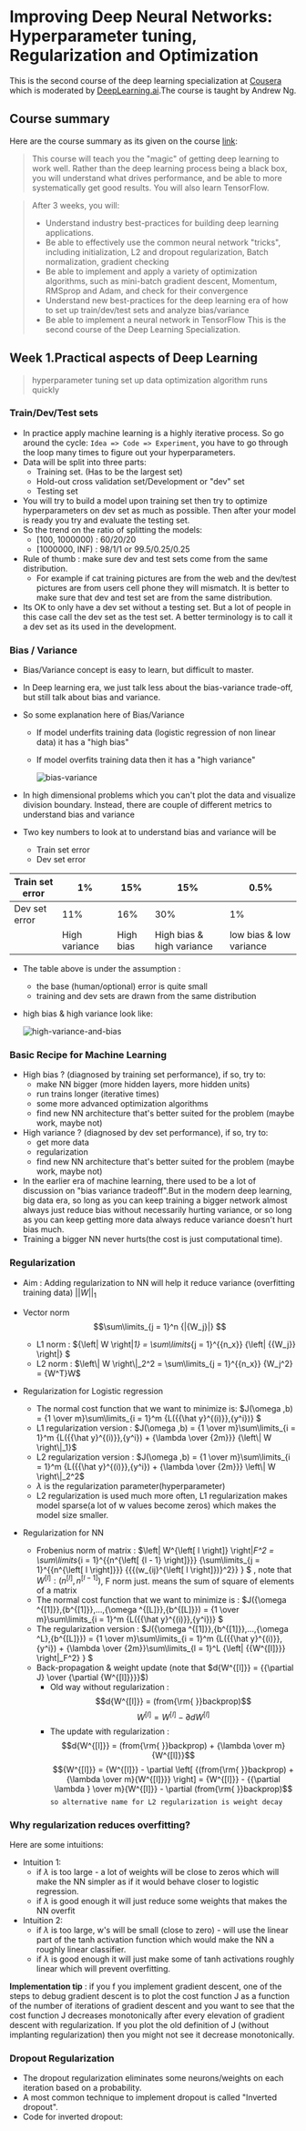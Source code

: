 # Improving Deep Neural Networks: Hyperparameter tuning, Regularization and Optimization
This is the second course of the deep learning specialization at [Cousera](https://www.coursera.org/specializations/deep-learning) which is moderated by [DeepLearning.ai](https://www.deeplearning.ai/).The course is taught by Andrew Ng.

## Course summary
Here are the course summary as its given on the course [link](https://www.coursera.org/learn/deep-neural-network):
> This course will teach you the "magic" of getting deep learning to work well. Rather than the deep learning process being a black box, you will understand what drives performance, and be able to more systematically get good results. You will also learn TensorFlow.

> After 3 weeks, you will: 
> - Understand industry best-practices for building deep learning applications.
> - Be able to effectively use the common neural network "tricks", including initialization, L2 and dropout regularization, Batch normalization, gradient checking
> - Be able to implement and apply a variety of optimization algorithms, such as mini-batch gradient descent, Momentum, RMSprop and Adam, and check for their convergence
> - Understand new best-practices for the deep learning era of how to set up train/dev/test sets and analyze bias/variance
> - Be able to implement a neural network in TensorFlow
> This is the second course of the Deep Learning Specialization.

## Week 1.Practical aspects of Deep Learning
> hyperparameter tuning 
> set up data
> optimization algorithm runs quickly

### Train/Dev/Test sets
* In practice apply machine learning is a highly iterative process. So go around the cycle: `Idea => Code => Experiment`, you have to go through the loop many times to figure out your hyperparameters.
* Data will be split into three parts:
    * Training set. (Has to be the largest set)
    * Hold-out cross validation set/Development or "dev" set
    * Testing set
* You will try to build a model upon training set then try to optimize hyperparameters on dev set as much as possible. Then after your model is ready you try and evaluate the testing set.
* So the trend on the ratio of splitting the models:
    * [100, 1000000) : 60/20/20
    * [1000000, INF) : 98/1/1 or 99.5/0.25/0.25
* Rule of thumb : make sure dev and test sets come from the same distribution.
    * For example if cat training pictures are from the web and the dev/test pictures are from users cell phone they will mismatch. It is better to make sure that dev and test set are from the same distribution.
* Its OK to only have a dev set without a testing set. But a lot of people in this case call the dev set as the test set. A better terminology is to call it a dev set as its used in the development.

### Bias / Variance
* Bias/Variance concept is easy to learn, but difficult to master.
* In Deep learning era, we just talk less about the bias-variance trade-off, but still talk about bias and variance.
* So some explanation here of Bias/Variance
    * If model underfits training data (logistic regression of non linear data) it has a "high bias"
    * If model overfits training data then it has a "high variance"

      ![bias-variance](images/bias-variance.png)   


* In high dimensional problems which you can't plot the data and visualize division boundary. Instead, there are couple of different metrics to understand bias and variance
* Two key numbers to look at to understand bias and variance will be
    * Train set error
    * Dev set error

| Train set error | 1%  | 15% | 15% | 0.5% |
| --- | --- | --- | --- | --- |
| Dev set error | 11% | 16% | 30% | 1% |
|  | High variance | High bias | High bias & high variance | low bias & low variance |

* The table above is under the assumption : 
    * the base (human/optional) error is quite small
    * training and dev sets are drawn from the same distribution
* high bias & high variance look like:
  
    ![high-variance-and-bias](images/high-b-v.png)

### Basic Recipe for Machine Learning
* High bias ? (diagnosed by training set performance), if so, try to:
    * make NN bigger (more hidden layers, more hidden units)
    * run trains longer (iterative times)
    * some more advanced optimization algorithms
    * find new NN architecture that's better suited for the problem (maybe work, maybe not)
* High variance ? (diagnosed by dev set performance), if so, try to:
    * get more data
    * regularization
    * find new NN architecture that's better suited for the problem (maybe work, maybe not)
* In the earlier era of machine learning, there used to be a lot of discussion on "bias variance tradeoff".But in the modern deep learning, big data era, so long as you can keep training a bigger network almost always just reduce bias without necessarily hurting variance, or so long as  you can keep getting more data always reduce variance doesn't hurt bias much. 
* Training a bigger NN never hurts(the cost is just computational time).

### Regularization
* Aim : Adding regularization to NN will help it reduce variance (overfitting training data) $||W|{|_1}$
* Vector norm $$\sum\limits_{j = 1}^n {|{W_j}|} $$
    * L1 norm : ${\left\| W \right\|_1} = \sum\limits_{j = 1}^{{n_x}} {\left| {{W_j}} \right|} $
    * L2 norm : $\left\| W \right\|_2^2 = \sum\limits_{j = 1}^{{n_x}} {W_j^2}  = {W^T}W$
* Regularization for Logistic regression
    * The normal cost function that we want to minimize is: $J(\omega ,b) = {1 \over m}\sum\limits_{i = 1}^m {L({{\hat y}^{(i)}},{y^i})} $
    * L1 regularization version : $J(\omega ,b) = {1 \over m}\sum\limits_{i = 1}^m {L({{\hat y}^{(i)}},{y^i}) + {\lambda  \over {2m}}} {\left\| W \right\|_1}$
    * L2 regularization version : $J(\omega ,b) = {1 \over m}\sum\limits_{i = 1}^m {L({{\hat y}^{(i)}},{y^i}) + {\lambda  \over {2m}}} \left\| W \right\|_2^2$
    * $\lambda$ is the regularization parameter(hyperparameter)
    * L2 regularization is used much more often, L1 regularization makes model sparse(a lot of w values become zeros) which makes the model size smaller.

* Regularization for NN
    * Frobenius norm of matrix : $\left\| W^{\left[ l \right]} \right\|_F^2 = \sum\limits_{i = 1}^{{n^{\left[ {l - 1} \right]}}} {\sum\limits_{j = 1}^{{n^{\left[ l \right]}}} {{{(w_{ij}^{\left[ l \right]})}^2}} } $ 
    , note that ${W^{\left[ l \right]}}:({n^{\left[ l \right]}},{n^{\left[ {l - 1} \right]}})$, F norm just. means the sum of square of elements of a matrix
    * The normal cost function that we want to minimize is : $J({\omega ^{[1]}},{b^{[1]}},...,{\omega ^{[L]}},{b^{[L]}}) = {1 \over m}\sum\limits_{i = 1}^m {L({{\hat y}^{(i)}},{y^i})} $
    * The regularization version : $J({\omega ^{[1]}},{b^{[1]}},...,{\omega ^L},{b^{[L]}}) = {1 \over m}\sum\limits_{i = 1}^m {L({{\hat y}^{(i)}},{y^i}) + {\lambda  \over {2m}}\sum\limits_{l = 1}^L {\left\| {{W^{[l]}}} \right\|_F^2} } $ 
    * Back-propagation & weight update (note that $d{W^{[l]}} = {{\partial J} \over {\partial {W^{[l]}}}}$)
        * Old way without regularization : $$d{W^{[l]}} = (from{\rm{ }}backprop)$$   $${W^{[l]}} = {W^{[l]}} - \partial d{W^{[l]}}$$
        * The update with regularization : $$d{W^{[l]}} = (from{\rm{ }}backprop) + {\lambda  \over m}{W^{[l]}}$$  $${W^{[l]}} = {W^{[l]}} - \partial \left[ {(from{\rm{ }}backprop) + {\lambda  \over m}{W^{[l]}}} \right] = {W^{[l]}} - {{\partial \lambda } \over m}{W^{[l]}} - \partial (from{\rm{ }}backprop)$$ 
    `so alternative name for L2 regularization is weight decay`

### Why regularization reduces overfitting?
Here are some intuitions:

* Intuition 1:
    * if $\lambda$ is too large - a lot of weights will          be close to zeros which will make the NN simpler as if it would behave closer to logistic regression.
    * if $\lambda$ is good enough it will just reduce some weights that makes the NN overfit
* Intuition 2:
    * if $\lambda$ is too large,  w's will be small (close to zero) - will use the linear part of the tanh activation function which would make the NN a roughly linear classifier.
    * if $\lambda$ is good enough it will just make some of tanh activations roughly linear which will prevent overfitting.
    
**Implementation tip** : if you f you implement gradient descent, one of the steps to debug gradient descent is to plot the cost function J as a function of the number of iterations of gradient descent and you want to see that the cost function J decreases monotonically after every elevation of gradient descent with regularization. If you plot the old definition of J (without implanting regularization) then you might not see it decrease monotonically.

### Dropout Regularization
* The dropout regularization eliminates some neurons/weights on each iteration based on a probability.
* A most common technique to implement dropout is called "Inverted dropout".
* Code for inverted dropout:
   ```python
   
   ```

